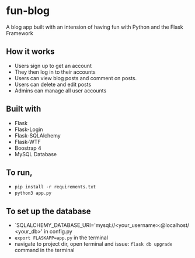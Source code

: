 # fun-blog
A blog app built with an intension of having fun with Python and the Flask Framework

## How it works
- Users sign up to get an account
- They then log in to their accounts
- Users can view blog posts and comment on posts.
- Users can delete and edit posts
- Admins can manage all user accounts

## Built with
- Flask
- Flask-Login 
- Flask-SQLAlchemy
- Flask-WTF
- Boostrap 4
- MySQL Database

## To run,
 - `pip install -r requirements.txt`
 - `python3 app.py`
 
 ## To set up the database
 - `SQLALCHEMY_DATABASE_URI='mysql://<your_username>:<yourpassword>@localhost/<your_db>' in config.py
 - `export FLASKAPP=app.py` in the terminal
 - navigate to project dir, open terminal and issue: `flask db upgrade` command in the terminal 

